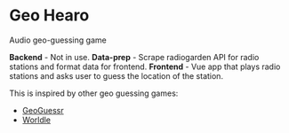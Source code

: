 # Geo Hearo

Audio geo-guessing game

**Backend** - Not in use.
**Data-prep** - Scrape radiogarden API for radio stations and format data for frontend.
**Frontend** - Vue app that plays radio stations and asks user to guess the location of the station.

This is inspired by other geo guessing games:

- [GeoGuessr](https://www.geoguessr.com/)
- [Worldle](https://worldle.teuteuf.fr/)
